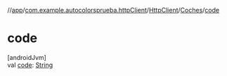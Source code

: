 //[app](../../../../index.md)/[com.example.autocolorsprueba.httpClient](../../index.md)/[HttpClient](../index.md)/[Coches](index.md)/[code](code.md)

# code

[androidJvm]\
val [code](code.md): [String](https://kotlinlang.org/api/latest/jvm/stdlib/kotlin/-string/index.html)
